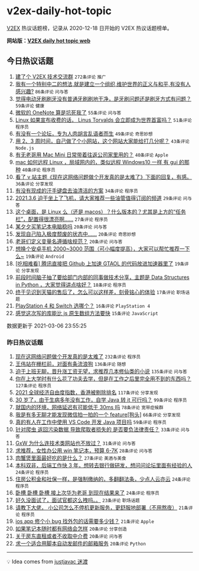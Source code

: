 # v2ex-daily-hot-topic

[V2EX](https://www.v2ex.com/) 热议话题榜，记录从 2020-12-18 日开始的 V2EX 热议话题榜单。

**网站版：[V2EX daily hot topic web](https://boojack.github.io/v2ex-daily-hot-topic-web/)**

## 今日热议话题

<!-- TODAY BEGIN -->

1. [建了个 V2EX 技术交流群](https://www.v2ex.com/t/759056) `272条评论` `推广`
1. [我有一个特别中二的想法,就是建立一个组织,维护世界的正义与和平,有没有人感兴趣?](https://www.v2ex.com/t/759092) `86条评论` `问与答`
1. [觉得电动牙刷刷牙没有普通牙刷刷地干净，是牙刷问题还是刷牙方式有问题？](https://www.v2ex.com/t/758986) `59条评论` `健康`
1. [微软的 OneNote 算是坑死我了](https://www.v2ex.com/t/759157) `55条评论` `问与答`
1. [Linux 如果宣布收费的话， Linus Torvalds 会立即成为世界首富吗？](https://www.v2ex.com/t/759028) `51条评论` `程序员`
1. [有没有一个论坛，专为人肉胡言乱语者而生](https://www.v2ex.com/t/758991) `49条评论` `奇思妙想`
1. [用 2、3 周时间，自己做了个小网站，这个网站大家能给打几分呢？](https://www.v2ex.com/t/759079) `43条评论` `Node.js`
1. [有无老哥用 Mac Mini 日常带着往返公司家里用的？](https://www.v2ex.com/t/759007) `40条评论` `Apple`
1. [mac 如何远程 Linux ，局域网内的，类似远程 Windows10 一样 有 gui 的那种](https://www.v2ex.com/t/759026) `40条评论` `程序员`
1. [看了 v 站主题《现在这网络问题做个开发真的是太难了》下面的回复，有感。](https://www.v2ex.com/t/759165) `36条评论` `分享发现`
1. [有没有现成的汗手键盘去油清洁的方案](https://www.v2ex.com/t/758985) `34条评论` `程序员`
1. [2021.3.6 迫于坐上了飞机，请大家推荐一些油管值得订阅的频道](https://www.v2ex.com/t/758988) `29条评论` `问与答`
1. [这个桌面，是 Linux 么（还是 macos）？什么版本的？尤其是上方的“任务栏”，配置得很漂亮啊......](https://www.v2ex.com/t/759084) `27条评论` `程序员`
1. [某夕夕买笔记本电脑稳吗](https://www.v2ex.com/t/759077) `20条评论` `问与答`
1. [发现自己陷入极度颓废的状态中……](https://www.v2ex.com/t/759059) `20条评论` `奇思妙想`
1. [老哥们定义变量名遵循啥规范？](https://www.v2ex.com/t/759019) `20条评论` `问与答`
1. [想换个安卓手机 2000~3000 范围（可小幅度提高），大家可以帮忙推荐一下么~](https://www.v2ex.com/t/759142) `19条评论` `Android`
1. [[吃相难看] 腾讯直接把 Github 上加速 GTAOL 的代码放进加速器里了](https://www.v2ex.com/t/759043) `19条评论` `分享发现`
1. [前段时间脑子抽了要给部门内部的同事做技术分享，主题是 Data Structures in Python ，大家觉得讲点啥好？](https://www.v2ex.com/t/759090) `18条评论` `程序员`
1. [终于见识到天猫的售后了，怎么可以这样差，刻骨铭心的体验](https://www.v2ex.com/t/759095) `17条评论` `职场话题`
1. [PlayStation 4 和 Switch 选哪个？](https://www.v2ex.com/t/759086) `16条评论` `PlayStation 4`
1. [感觉这次写的库能比 js 原生数组方法要快](https://www.v2ex.com/t/759081) `15条评论` `JavaScript`

数据更新于 2021-03-06 23:55:25

<!-- TODAY END -->

### 昨日热议话题

<!-- YESTERDAY BEGIN -->

1. [现在这网络问题做个开发真的是太难了](https://www.v2ex.com/t/758736) `232条评论` `程序员`
1. [王伟站在栅栏前，对面有条流浪狗](https://www.v2ex.com/t/758647) `136条评论` `随想`
1. [迫于上班无聊，晋升涨工资无望，求推荐几本修仙类的小说](https://www.v2ex.com/t/758679) `135条评论` `问与答`
1. [你在上大学时有什么花了功夫去学，但是在工作之后里完全用不到的东西吗？](https://www.v2ex.com/t/758753) `127条评论` `程序员`
1. [2021 全球经济自由度指数，香港被剔除排名](https://www.v2ex.com/t/758815) `117条评论` `分享发现`
1. [30 岁了，由于生病多年没有工作，自学 Java 转 it 可行吗？](https://www.v2ex.com/t/758749) `99条评论` `程序员`
1. [就国内的环境，网络延迟有可能低于 30ms 吗](https://www.v2ex.com/t/758672) `78条评论` `宽带症候群`
1. [我是有多无聊才能发现微信拍一拍的一个 feature[狗头]](https://www.v2ex.com/t/758810) `66条评论` `分享发现`
1. [真的有人在工作中使用 VS Code 开发 Java 项目吗](https://www.v2ex.com/t/758653) `59条评论` `程序员`
1. [针对爬虫 返回污染数据 导致爬取者损失的 是否要负法律责任？](https://www.v2ex.com/t/758688) `33条评论` `问与答`
1. [GxW 为什么连技术类网站也不放过？](https://www.v2ex.com/t/758839) `31条评论` `问与答`
1. [求推荐，女性办公用 win 笔记本，预算 6-7K](https://www.v2ex.com/t/758826) `28条评论` `问与答`
1. [肉蟹煲里面最好吃的是什么？](https://www.v2ex.com/t/758851) `27条评论` `美酒与美食`
1. [本科双非，后端工作快 3 年，想转去银行做研发，想问问论坛里面有经验的人](https://www.v2ex.com/t/758846) `24条评论` `程序员`
1. [住房公积金和社保一样，是强制缴纳的，多翻翻法条，少点人云亦云](https://www.v2ex.com/t/758782) `24条评论` `程序员`
1. [卧槽 卧槽 卧槽 接上次华为老哥 到现在结果来了](https://www.v2ex.com/t/758690) `24条评论` `程序员`
1. [好久没面试了，面试官都这么拽吗。。](https://www.v2ex.com/t/758741) `23条评论` `职场话题`
1. [请教下大佬， 小公司怎么不停机更新服务，更舒服地部署（不用熬夜）](https://www.v2ex.com/t/758816) `21条评论` `程序员`
1. [ios app 修个小 bug 找外包的话需要多少钱？](https://www.v2ex.com/t/758681) `21条评论` `Apple`
1. [如果笔记本随时都有网络会怎样](https://www.v2ex.com/t/758758) `20条评论` `分享创造`
1. [关于房东直租或者不收取中介费](https://www.v2ex.com/t/758703) `20条评论` `问与答`
1. [求一个适合用脚本自动发邮件的邮箱服务](https://www.v2ex.com/t/758665) `20条评论` `Python`

<!-- YESTERDAY END -->

---

💡 Idea comes from [justjavac 迷渡](https://github.com/justjavac/)
